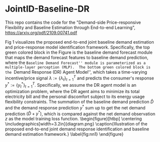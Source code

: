 # JointID-Baseline-DR

This repo contains the code for the "Demand-side Price-responsive Flexibility and Baseline Estimation through End-to-end Learning", https://arxiv.org/pdf/2109.00741.pdf

Fig 1 visualizes the proposed end-to-end joint baseline demand estimation and price-response model identification framework.
Specifically, the top green colored block in the Figure is the baseline demand forecast module that maps the demand forecast features to baseline demand prediction, where the ``Baseline Demand Forecast'' module is parameterized as a multiple-layer perception (MLP). 
The bottom green colored block is the ``Demand Response (DR) Agent Model'', which takes a time-varying incentive/price signal $\lambda :=\{\lambda_t\}_{t=1}^{T}$ and predicts the consumer's response $y^*:=\{y^*_t\}_{t=1}^{T}$. Specifically, we assume the DR agent model is an optimization problem, where the DR agent aims to minimize its total electricity bill and the personal discomfort subject to its energy usage flexibility constraints.
The summation of the baseline demand prediction $\hat{D}$ and the demand response prediction $y^*$ sum up to get the net demand prediction $(\hat{D} + y^{*})$, which is compared against the net demand observation $z$ as the model training loss function. 
\begin{figure}[htbp]
\centering
\includegraphics[width=3.2in]{diagram.png}
\caption{Illustration of the proposed end-to-end joint demand response identification and baseline demand estimation framework.} 
\label{fig:nn1}
\end{figure}
